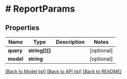 # # ReportParams

## Properties

Name | Type | Description | Notes
------------ | ------------- | ------------- | -------------
**query** | **string[][]** |  | [optional]
**model** | **string** |  | [optional]

[[Back to Model list]](../../README.md#models) [[Back to API list]](../../README.md#endpoints) [[Back to README]](../../README.md)

